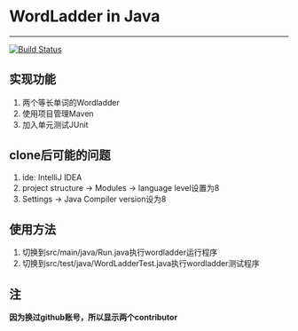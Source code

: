 # WordLadder in Java

---

[![Build Status](https://travis-ci.org/Yuan-Zhuo/WordLadder.svg?branch=masterg)](https://travis-ci.org/Yuan-Zhuo/WordLadder)

## 实现功能

1. 两个等长单词的Wordladder
2. 使用项目管理Maven
3. 加入单元测试JUnit

## clone后可能的问题

1. ide: IntelliJ IDEA
2. project structure -> Modules -> language level设置为8
3. Settings -> Java Compiler version设为8

## 使用方法

1. 切换到src/main/java/Run.java执行wordladder运行程序
2. 切换到src/test/java/WordLadderTest.java执行wordladder测试程序

## 注

__因为换过github账号，所以显示两个contributor__
